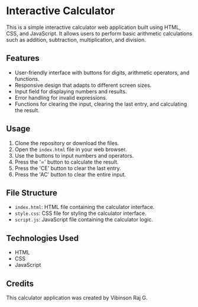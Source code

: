 # Interactive Calculator

This is a simple interactive calculator web application built using HTML, CSS, and JavaScript. It allows users to perform basic arithmetic calculations such as addition, subtraction, multiplication, and division.

## Features

- User-friendly interface with buttons for digits, arithmetic operators, and functions.
- Responsive design that adapts to different screen sizes.
- Input field for displaying numbers and results.
- Error handling for invalid expressions.
- Functions for clearing the input, clearing the last entry, and calculating the result.

## Usage

1. Clone the repository or download the files.
2. Open the `index.html` file in your web browser.
3. Use the buttons to input numbers and operators.
4. Press the '=' button to calculate the result.
5. Press the 'CE' button to clear the last entry.
6. Press the 'AC' button to clear the entire input.

## File Structure

- `index.html`: HTML file containing the calculator interface.
- `style.css`: CSS file for styling the calculator interface.
- `script.js`: JavaScript file containing the calculator logic.

## Technologies Used

- HTML
- CSS
- JavaScript

## Credits

This calculator application was created by Vibinson Raj G.
